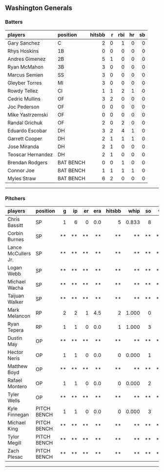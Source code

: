 ## Washington Generals

### Batters

 
|players           |position  | hitsbb|  r| rbi| hr| sb| 
|:-----------------|:---------|------:|--:|---:|--:|--:| 
|Gary Sanchez      |C         |      2|  0|   1|  0|  0| 
|Rhys Hoskins      |1B        |      0|  0|   0|  0|  0| 
|Andres Gimenez    |2B        |      5|  1|   0|  0|  0| 
|Ryan McMahon      |3B        |      3|  0|   0|  0|  0| 
|Marcus Semien     |SS        |      3|  0|   0|  0|  0| 
|Gleyber Torres    |MI        |      3|  0|   0|  0|  0| 
|Rowdy Tellez      |CI        |      1|  1|   2|  1|  0| 
|Cedric Mullins    |OF        |      3|  2|   0|  0|  0| 
|Joc Pederson      |OF        |      0|  0|   0|  0|  0| 
|Mike Yastrzemski  |OF        |      0|  0|   0|  0|  0| 
|Randal Grichuk    |OF        |      2|  0|   2|  0|  0| 
|Eduardo Escobar   |DH        |      3|  2|   4|  1|  0| 
|Garrett Cooper    |DH        |      2|  1|   1|  1|  0| 
|Jose Miranda      |DH        |      2|  1|   0|  0|  0| 
|Teoscar Hernandez |DH        |      2|  1|   0|  0|  0| 
|Brendan Rodgers   |BAT BENCH |      0|  0|   1|  0|  0| 
|Connor Joe        |BAT BENCH |      1|  1|   1|  1|  0| 
|Myles Straw       |BAT BENCH |      6|  2|   0|  0|  0| 


* * *

### Pitchers

 
|players             |position    |  g| ip| er| era| hitsbb|  whip| so|  w| sv| 
|:-------------------|:-----------|--:|--:|--:|---:|------:|-----:|--:|--:|--:| 
|Chris Bassitt       |SP          |  1|  6|  0| 0.0|      5| 0.833|  8|  1|  0| 
|Corbin Burnes       |SP          | **| **| **|  **|     **|    **| **| **| **| 
|Lance McCullers Jr. |SP          | **| **| **|  **|     **|    **| **| **| **| 
|Logan Webb          |SP          | **| **| **|  **|     **|    **| **| **| **| 
|Michael Wacha       |SP          | **| **| **|  **|     **|    **| **| **| **| 
|Taijuan Walker      |SP          | **| **| **|  **|     **|    **| **| **| **| 
|Mark Melancon       |RP          |  2|  2|  1| 4.5|      2| 1.000|  0|  0|  0| 
|Ryan Tepera         |RP          |  1|  1|  0| 0.0|      1| 1.000|  3|  0|  0| 
|Dustin May          |OP          | **| **| **|  **|     **|    **| **| **| **| 
|Hector Neris        |OP          |  1|  1|  0| 0.0|      0| 0.000|  1|  0|  0| 
|Matthew Boyd        |OP          | **| **| **|  **|     **|    **| **| **| **| 
|Rafael Montero      |OP          |  1|  1|  0| 0.0|      0| 0.000|  2|  0|  0| 
|Tyler Wells         |OP          | **| **| **|  **|     **|    **| **| **| **| 
|Kyle Finnegan       |PITCH BENCH |  1|  1|  0| 0.0|      0| 0.000|  3|  0|  1| 
|Michael King        |PITCH BENCH | **| **| **|  **|     **|    **| **| **| **| 
|Tylor Megill        |PITCH BENCH | **| **| **|  **|     **|    **| **| **| **| 
|Zach Plesac         |PITCH BENCH | **| **| **|  **|     **|    **| **| **| **| 


* * *



